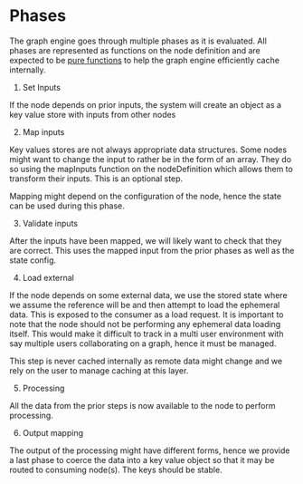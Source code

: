 # Phases

The graph engine goes through multiple phases as it is evaluated. All phases are represented as functions on the node definition and are expected to be [pure functions](https://en.wikipedia.org/wiki/Pure_function) to help the graph engine efficiently cache internally.

1. Set Inputs

If the node depends on prior inputs, the system will create an object as a key value store with inputs from other nodes

2. Map inputs

Key values stores are not always appropriate data structures. Some nodes might want to change the input to rather be in the form of an array. They do so using the mapInputs function on the nodeDefinition which allows them to transform their inputs. This is an optional step. 

Mapping might depend on the configuration of the node, hence the state can be used during this phase.

3. Validate inputs

After the inputs have been mapped, we will likely want to check that they are correct. This uses the mapped input from the prior phases as well as the state config.

4. Load external

If the node depends on some external data, we use the stored state where we assume the reference will be and then attempt to load the ephemeral data. This is exposed to the consumer as a load request. It is important to note that the node should not be performing any ephemeral data loading itself. This would make it difficult to track in a multi user environment with say multiple users collaborating on a graph, hence it must be managed.

This step is never cached internally as remote data might change and we rely on the user to manage caching at this layer.

5. Processing

All the data from the prior steps is now available to the node to perform processing. 

6. Output mapping

The output of the processing might have different forms, hence we provide a last phase to coerce the data into a key value object so that it may be routed to consuming node(s). The keys should be stable.